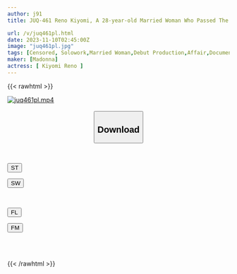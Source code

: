 ```yaml
---
author: j91
title: JUQ-461 Reno Kiyomi, A 28-year-old Married Woman Who Passed The Announcer Exam But Chose AV Because She Was Too Perverted, AV DEBUT

url: /v/juq461pl.html
date: 2023-11-10T02:45:00Z
image: "juq461pl.jpg"
tags: [Censored, Solowork,Married Woman,Debut Production,Affair,Documentary,Mature Woman	]
maker: [Madonna]
actress: [ Kiyomi Reno ]
---
```



{{< rawhtml >}}

<div class="video" data-videoid="V0agQ1rj0kUK1O0">
    <a href="javascript:;">
        <img src="https://my.j91.asia/v/juq461pl.jpg" width="WIDTH" height="HEIGHT" alt="juq461pl.mp4" loading="lazy">
    </a>
</div>

<script type="text/javascript" src="https://j91.asia/asset/on-demand-st.js"></script>

<br>
  <link rel="stylesheet" href="https://j91.asia/asset/bs5.css">
  
  <center>
  <button class="btn btn-primary" type="button" data-bs-toggle="collapse" data-bs-target=".multi-collapse" aria-expanded="false" aria-controls="multiCollapseExample1 multiCollapseExample2"><h2>Download</h2></button></center>
</p>
<div class="row">
  <div class="col">
    <div class="collapse multi-collapse" id="multiCollapseExample1">
      <div class="card card-body">
	      	      <br>
<div class="buttons">  
<p><a href="https://streamtape.to/v/V0agQ1rj0kUK1O0" target="_blank"><button class="btn-hover color-3"><i class="fa fa-download"></i> ST</button></a></p>
<p><a href="https://sfastwish.com/i7ya1dsotsh3" target="_blank"><button class="btn-hover color-2"><i class="fa fa-download"></i> SW</button></a></p></div>
    </div>
  </div>
</div>
  <div class="col">
    <div class="collapse multi-collapse" id="multiCollapseExample2">
      <div class="card card-body">
	      <br>
<div class="buttons">
<p><a href="https://fviplions.com/f/ho4w8ajkmuhq" target="_blank"><button class="btn-hover color-9"><i class="fa fa-download"></i> FL</button></a></p>
<p><a href="https://filemoon.sx/d/e4x64wjd1136" target="_blank"><button class="btn-hover color-8"><i class="fa fa-download"></i> FM</button></a></p></div>
<br><br>
      </div>
    </div>
  </div>
</div>

{{< /rawhtml >}}

